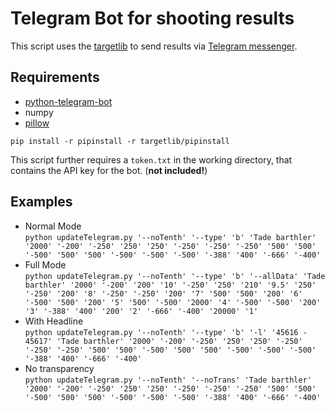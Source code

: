 # Telegram Bot for shooting results

This script uses the [targetlib](https://github.com/tadeaustria/targetlib) to send results via [Telegram messenger](https://telegram.org/).

## Requirements

* [python-telegram-bot](https://python-telegram-bot.org/)
* numpy
* [pillow](https://pillow.readthedocs.io/en/stable/)
  
```pip install -r pipinstall -r targetlib/pipinstall```

This script further requires a `token.txt` in the working directory, that contains the API key for the bot. (**not included!**)

## Examples

* Normal Mode <br> ```python updateTelegram.py '--noTenth' '--type' 'b' 'Tade barthler' '2000' '-200' '-250' '250' '250' '-250' '-250' '-250' '500' '500' '-500' '500' '500' '-500' '-500' '-500' '-388' '400' '-666' '-400'```
* Full Mode <br> ```python updateTelegram.py '--noTenth' '--type' 'b' '--allData' 'Tade barthler' '2000' '-200' '200' '10' '-250' '250' '210' '9.5' '250' '-250' '200' '8' '-250' '-250' '200' '7' '500' '500' '200' '6' '-500' '500' '200' '5' '500' '-500' '2000' '4' '-500' '-500' '200' '3' '-388' '400' '200' '2' '-666' '-400' '20000' '1'```
* With Headline <br> ```python updateTelegram.py '--noTenth' '--type' 'b' '-l' '45616 - 45617' 'Tade barthler' '2000' '-200' '-250' '250' '250' '-250' '-250' '-250' '500' '500' '-500' '500' '500' '-500' '-500' '-500' '-388' '400' '-666' '-400'```
* No transparency <br> ```python updateTelegram.py '--noTenth' '--noTrans' 'Tade barthler' '2000' '-200' '-250' '250' '250' '-250' '-250' '-250' '500' '500' '-500' '500' '500' '-500' '-500' '-500' '-388' '400' '-666' '-400'```
